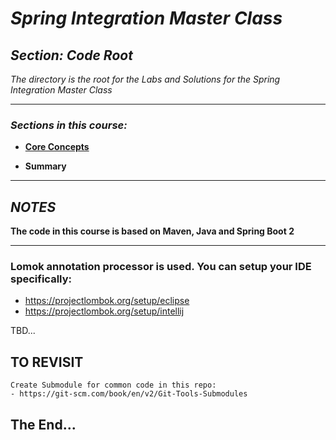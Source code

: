 # *Spring Integration Master Class*

##  *Section: Code Root*

*The directory is the root for the Labs and Solutions for the Spring Integration Master Class*

---

### *Sections in this course:*

 - **[Core Concepts](https://github.com/mickknutson/spring_integration_course/tree/master/StudentWork/code/spring_integration_section_core/)**

- **Summary**

---


## *NOTES*


**The code in this course is based on Maven, Java and Spring Boot 2**

---

### Lomok annotation processor is used. You can setup your IDE specifically:
- https://projectlombok.org/setup/eclipse
- https://projectlombok.org/setup/intellij



TBD...




## TO REVISIT


    Create Submodule for common code in this repo:
    - https://git-scm.com/book/en/v2/Git-Tools-Submodules




## The End...
